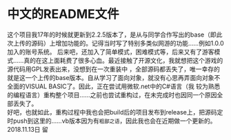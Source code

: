 # 中文的README文件
这个项目我17年的时候就更新到2.2.5版本了，是从与同学合作写出的base（即此次上传的源码）上增加功能的。记得当时写了特别多类似网游的功能……例如1.0.0加入的账号系统。
后来吧，还加入了简单模式，困难模式等，后来又有了游客模式……真的在这上面耗费了很多心血。最近接触了开源文化，我就想把这个游戏的源代码用GPL发表出来，没想到在一次重装中
，全部源码都丢失了，唯一幸存的就是这一个上传的base版本。自从学习了面向对象，就没有心思再弄面向对象不全面的VISUAL BASIC了。因此，正在尝试用微软.net中的C#语言（我
较为熟悉的编程语言）重构整个项目……之前也尝试重构过，在未完成时也因同一个原因全部丢失了。\
好吧，也就如此，重构过程中我也会把build后的项目发布到release上，把源码定时push到这里的……vb版本因为有`粗鄙之语`，因此我也会在近期做一个更新的。\
2018.11.13日 留
